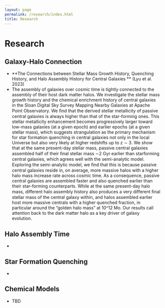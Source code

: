 ```yaml
---
layout: page
permalink: /research/index.html
title: Research
---
```


# Research

## Galaxy-Halo Connection

- **The Connections between Stellar Mass Growth History, Quenching History, and Halo Assembly History for Central Galaxies ** (Lyu et al. 2023)
- The assembly of galaxies over cosmic time is tightly connected to the assembly of their host dark matter halos. We investigate the stellar mass growth history and the chemical enrichment history of central galaxies in the Sloan Digital Sky Survey Mapping Nearby Galaxies at Apache Point Observatory. We ﬁnd that the derived stellar metallicity of passive central galaxies is always higher than that of the star-forming ones. This stellar metallicity enhancement becomes progressively larger toward low-mass galaxies (at a given epoch) and earlier epochs (at a given stellar mass), which suggests strangulation as the primary mechanism for star formation quenching in central galaxies not only in the local Universe but also very likely at higher redshifts up to z ∼ 3. We show that at the same present-day stellar mass, passive central galaxies assembled half of their ﬁnal stellar mass ∼2 Gyr earlier than starforming central galaxies, which agrees well with the semi-analytic model. Exploring the semi-analytic model, we ﬁnd that this is because passive central galaxies reside in, on average, more massive halos with a higher halo mass increase rate across cosmic time. As a consequence, passive central galaxies are assembled faster and also quenched earlier than their star-forming counterparts. While at the same present-day halo mass, different halo assembly history also produces a very different ﬁnal stellar mass of the central galaxy within, and halos assembled earlier host more massive centrals with a higher quenched fraction, in particular around the “golden halo mass” at 10^12 Mo. Our results call attention back to the dark matter halo as a key driver of galaxy evolution.

## Halo Assembly Time

- 



## Star Formation Quenching

- 



## Chemical Models

- TBD

